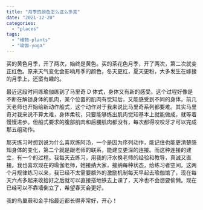 ```yaml
---
title: "月季的颜色怎么这么多变"
date: "2021-12-20"
categories: 
  - "places"
tags: 
  - "植物-plants"
  - "瑜伽-yoga"
---
```


买的黄色月季，开了两次，始终是黄色。买的茶花色月季，开了两次，第二次就变正红色。原来天气变化会影响月季的颜色，冬天更红，夏天更粉，大多发生在嫁接的月季上，还蛮有趣的。  
  
最近这段时间练瑜伽练到了马里奇 D 体式，身体又有新的感受。这个过程好像是不断在解锁身体的肌肉，某个位置的肌肉有觉知后，又能感受到不同的身体。前几天老师也开始给新动作船式，这个动作对于我来说比马里奇系列都要难。其实马里奇对我来说不算太难，身体柔软，只要能够练出肌肉觉知基本上就能做成，就等着慢慢进步。但船式要求的腹部肌肉和后腰肌肉都没有，每次都得咬咬牙才可以完成那五组动作。  
  
那天练习时想到说为什么喜欢练阿汤，一个是因为序列动作，能记住也能更清楚感知身体的变化，第二个就是跟老师的联系，能建立更深的连接。而这种连接的建立，有一个的过程。我每天去练习，用我的汗水换老师的经验和教导，真诚又直接。我也喜欢现在的瑜伽老师，她接纳大家，接纳每种状态，给练习者空间。这两个月规律练习以来，我已经不太需要额外的激励机制每天早起去瑜伽馆了，现在每天六点多起来收拾好之后就可以直接搭地铁去上课了，天冷也不会想要偷懒。现在已经可以不靠墙倒立了，希望春天会更好。  
  
我的鸟巢蕨和金手指最近都长得非常好，开心！
